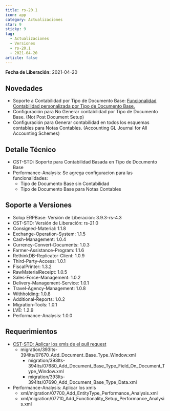 ```yaml
---
title: rs-20.1
icon: app
category: Actualizaciones
star: 9
sticky: 9
tag:
  - Actualizaciones
  - Versiones
  - rs-20.1
  - 2021-04-20
article: false
---
```


**Fecha de Liberación:** 2021-04-20

## Novedades

- Soporte a Contabilidad por Tipo de Documento Base: [Funcionalidad Contabilidad personalizada por Tipo de Documento Base.](https://github.com/adempiere/adempiere/pull/3418)
- Configuración para No Generar contabilidad por Tipo de Documento Base. (Not Post Document Setup)
- Configuración para Generar contabilidad en todos los esquemas contables para Notas Contables. (Accounting GL Journal for All Accounting Schemes)

## Detalle Técnico

- CST-STD: Soporte para Contabilidad Basada en Tipo de Documento Base
- Performance-Analysis: Se agrega configuracion para las funcionalidades:
  - Tipo de Documento Base sin Contabilidad
  - Tipo de Documento Base para Notas Contables

## Soporte a Versiones

- Solop ERPBase: Versión de Liberación: 3.9.3-rs-4.3
- CST-STD: Versión de Liberación: rs-21.0
- Consigned-Material: 1.1.8
- Exchange-Operation-System: 1.1.5
- Cash-Management: 1.0.4
- Currency-Convert-Documents: 1.0.3
- Farmer-Assistance-Program: 1.1.6
- RethinkDB-Replicator-Client: 1.0.9
- Third-Party-Access: 1.0.1
- FiscalPrinter: 1.3.2
- RawMaterialReceipt: 1.0.5
- Sales-Force-Management: 1.0.2
- Delivery-Management-Service: 1.0.1
- Travel-Agency-Management: 1.0.8
- Withholding: 1.0.8
- Additional-Reports: 1.0.2
- Migration-Tools: 1.0.1
- LVE: 1.2.9
- Performance-Analysis: 1.0.0

## Requerimientos

- [CST-STD: Aplicar los xmls de el pull request](https://github.com/adempiere/adempiere/pull/3418)
  - migration/393lts-394lts/07670_Add_Document_Base_Type_Window.xml
    - migration/393lts-394lts/07680_Add_Document_Base_Type_Field_On_Document_Type_Window.xml
    - migration/393lts-394lts/07690_Add_Document_Base_Type_Data.xml
- Performance-Analysis: Aplicar los xmls
  - xml/migration/07700_Add_EntityType_Performance_Analysis.xml
  - xml/migration/07710_Add_Functionality_Setup_Performance_Analysis.xml
